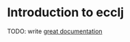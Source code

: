 # Introduction to ecclj

TODO: write [great documentation](http://jacobian.org/writing/great-documentation/what-to-write/)
